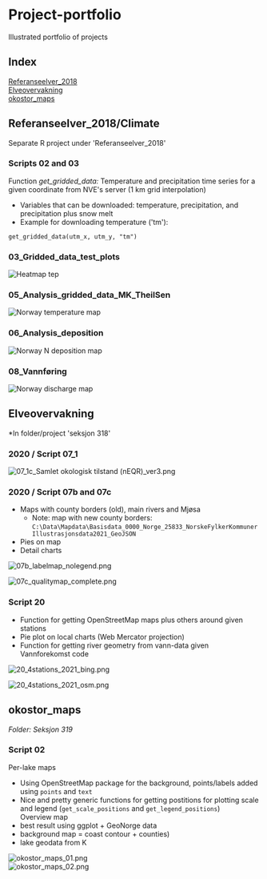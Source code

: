 # Project-portfolio
Illustrated portfolio of projects  

<!-- Run this script by using the 'Preview' button --> 

## Index
[Referanseelver_2018](https://github.com/DagHjermann/Project-portfolio#referanseelver_2018climate)  
[Elveovervakning](https://github.com/DagHjermann/Project-portfolio#elveovervakning)  
[okostor_maps](https://github.com/DagHjermann/Project-portfolio#okostor_maps)  

## Referanseelver_2018/Climate   
Separate R project under 'Referanseelver_2018'  

### Scripts 02 and 03
Function *get_gridded_data:* Temperature and precipitation time series for a given coordinate from NVE's server (1 km grid interpolation)  
* Variables that can be downloaded: temperature, precipitation, and precipitation plus snow melt  
* Example for downloading temperature ('tm'):   
```
get_gridded_data(utm_x, utm_y, "tm")
```` 
### 03_Gridded_data_test_plots
![Heatmap tep][RefClim03]  
 
### 05_Analysis_gridded_data_MK_TheilSen   
![Norway temperature map][RefClim05]  
  
### 06_Analysis_deposition  
![Norway N deposition map][RefClim06]  

### 08_Vannføring  
![Norway discharge map][RefClim08]  


## Elveovervakning   
*In folder/project 'seksjon 318'  

### 2020 / Script 07_1   

![07_1c_Samlet okologisk tilstand (nEQR)_ver3.png][318_Elveovervakning_1_07]   

### 2020 / Script 07b and 07c   
* Maps with county borders (old), main rivers and Mjøsa   
    - Note: map with new county borders: `C:\Data\Mapdata\Basisdata_0000_Norge_25833_NorskeFylkerKommunerIllustrasjonsdata2021_GeoJSON`        
* Pies on map  
* Detail charts   

![07b_labelmap_nolegend.png][318_Elveovervakning_2_07]   

![07c_qualitymap_complete.png][318_Elveovervakning_3_07]   


### Script 20   
* Function for getting OpenStreetMap maps plus others around given stations   
* Pie plot on local charts (Web Mercator projection)  
* Function for getting river geometry from vann-data given Vannforekomst code    

![20_4stations_2021_bing.png][318_Elveovervakning_4_20]   

![20_4stations_2021_osm.png][318_Elveovervakning_5_20]   


## okostor_maps   
*Folder: Seksjon 319*   

### Script 02 
  
Per-lake maps  
* Using OpenStreetMap package for the background, points/labels added using `points` and `text`  
* Nice and pretty generic functions for getting postitions for plotting scale and legend (`get_scale_positions` and `get_legend_positions`)     
Overview map  
* best result using ggplot + GeoNorge data   
* background map = coast contour + counties) 
* lake geodata from K

![okostor_maps_01.png][okostor_maps_01]  
![okostor_maps_02.png][okostor_maps_02]  






[RefClim03]: Figures/Refelver_Climate/03_Temperature_deviance_Stabburselv.png "Temperature_deviance_Stabburselv"
[RefClim05]: Figures/Refelver_Climate/05_Prec_senchange_map.png "Precipitation change"
[RefClim06]: Figures/Refelver_Climate/06_N_end_map.png "N deposition"   
[RefClim08]: Figures/Refelver_Climate/08_Discharge_change_allyear_map.png "Discharge change"   
[318_Elveovervakning_1_07]: Figures/318_Elveovervakning/07_1c_Samlet_okologisk_tilstand_ver3.png "Barplot"
[318_Elveovervakning_2_07]: Figures/318_Elveovervakning/07b_labelmap_nolegend.png "Norway map w/ names"
[318_Elveovervakning_3_07]: Figures/318_Elveovervakning/07c_qualitymap_complete.png "Norway map w/ pie charts"
[318_Elveovervakning_4_20]: Figures/318_Elveovervakning/20_4stations_2021_bing.png "Local satellite map w/ pies and river"
[318_Elveovervakning_5_20]: Figures/318_Elveovervakning/20_4stations_2021_osm.png  
[okostor_maps_01]: Figures/okostor_maps/okostor_maps_01.png
[okostor_maps_02]: Figures/okostor_maps/okostor_maps_02.png
